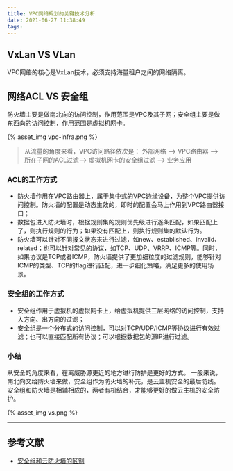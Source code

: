 ```yaml
---
title: VPC网络规划的关键技术分析
date: 2021-06-27 11:38:49
tags:
---
```


## VxLan VS VLan

VPC网络的核心是VxLan技术，必须支持海量租户之间的网络隔离。

## 网络ACL VS 安全组

防火墙主要是做南北向的访问控制，作用范围是VPC及其子网；安全组主要是做东西向的访问控制，作用范围是虚拟机网卡。

{% asset_img vpc-infra.png %}

> 从流量的角度来看，VPC访问路径依次是：
外部网络 --> VPC路由器 --> 所在子网的ACL过滤--> 虚拟机网卡的安全组过滤 --> 业务应用

### ACL的工作方式

- 防火墙作用在VPC路由器上，属于集中式的VPC边缘设备，为整个VPC提供访问控制。防火墙的配置是动态生效的，即时的配置会马上作用到VPC路由器接口；
- 数据包进入防火墙时，根据规则集的规则优先级进行逐条匹配，如果匹配上了，则执行规则的行为；如果没有匹配上，则执行规则集的默认行为。
- 防火墙可以针对不同报文状态来进行过滤，如new、established、invalid、related；也可以针对常见的协议，如TCP、UDP、VRRP、ICMP等。同时，如果协议是TCP或者ICMP，防火墙提供了更加细粒度的过滤规则，能够针对ICMP的类型、TCP的flag进行匹配，进一步细化策略，满足更多的使用场景。

### 安全组的工作方式

- 安全组作用于虚拟机的虚拟网卡上，给虚拟机提供三层网络的访问控制，支持入方向、出方向的过滤；
- 安全组是一个分布式的访问控制，可以对TCP/UDP/ICMP等协议进行有效过滤；也可以直接匹配所有协议；可以根据数据包的源IP进行过滤。

### 小结

从安全的角度来看，在离威胁源更近的地方进行防护是更好的方式。
一般来说，南北向交给防火墙来做，安全组作为防火墙的补充，是云主机安全的最后防线。
安全组和防火墙是相辅相成的，两者有机结合，才能够更好的做云主机的安全防护。

{% asset_img vs.png %}

---

## 参考文献

- [安全组和云防火墙的区别](https://zhuanlan.zhihu.com/p/86734727)
